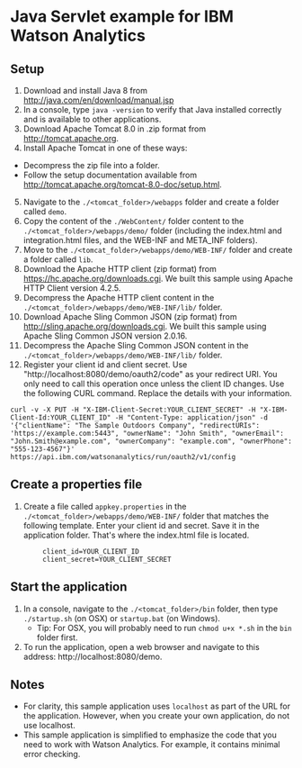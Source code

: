 # Java Servlet example for IBM Watson Analytics

## Setup
1. Download and install Java 8 from http://java.com/en/download/manual.jsp
2. In a console, type `java -version` to verify that Java installed correctly and is available to other applications.
3. Download Apache Tomcat 8.0 in .zip format from http://tomcat.apache.org.
4. Install Apache Tomcat in one of these ways:
  - Decompress the zip file into a folder.
  - Follow the setup documentation available from http://tomcat.apache.org/tomcat-8.0-doc/setup.html.
5. Navigate to the `./<tomcat_folder>/webapps` folder and create a folder called `demo`.
6. Copy the content of the `./WebContent/` folder content to the `./<tomcat_folder>/webapps/demo/` folder (including the index.html and integration.html files, and the WEB-INF and META_INF folders).
7. Move to the `./<tomcat_folder>/webapps/demo/WEB-INF/` folder and create a folder called `lib`.
8. Download the Apache HTTP client (zip format) from https://hc.apache.org/downloads.cgi. We built this sample using Apache HTTP Client version 4.2.5.
9. Decompress the Apache HTTP client content in the `./<tomcat_folder>/webapps/demo/WEB-INF/lib/` folder.
10. Download Apache Sling Common JSON (zip format) from http://sling.apache.org/downloads.cgi. We built this sample using Apache Sling Common JSON version 2.0.16.
11. Decompress the Apache Sling Common JSON content in the `./<tomcat_folder>/webapps/demo/WEB-INF/lib/` folder.
12. Register your client id and client secret. Use "http://localhost:8080/demo/oauth2/code" as your redirect URI. You only need to call this operation once unless the client ID changes. Use the following CURL command. Replace the details with your information.
```
curl -v -X PUT -H "X-IBM-Client-Secret:YOUR_CLIENT_SECRET" -H "X-IBM-Client-Id:YOUR_CLIENT_ID" -H "Content-Type: application/json" -d '{"clientName": "The Sample Outdoors Company", "redirectURIs": 'https://example.com:5443", "ownerName": "John Smith", "ownerEmail": "John.Smith@example.com", "ownerCompany": "example.com", "ownerPhone": "555-123-4567"}' https://api.ibm.com/watsonanalytics/run/oauth2/v1/config
```
## Create a properties file
1. Create a file called `appkey.properties` in the `./<tomcat_folder>/webapps/demo/WEB-INF/` folder that matches the following template. Enter your client id and secret. Save it in the application folder. That's where the index.html file is located.
```
  		client_id=YOUR_CLIENT_ID
  		client_secret=YOUR_CLIENT_SECRET
```
## Start the application
1. In a console, navigate to the `./<tomcat_folder>/bin` folder, then type `./startup.sh` (on OSX) or `startup.bat` (on Windows).
   - Tip: For OSX, you will probably need to run `chmod u+x *.sh` in the `bin` folder first.
2. To run the application, open a web browser and navigate to this address: http://localhost:8080/demo.

## Notes
* For clarity, this sample application uses `localhost` as part of the URL for the application. However, when you create your own application, do not use localhost.
* This sample application is simplified to emphasize the code that you need to work with Watson Analytics. For example, it contains minimal error checking.

